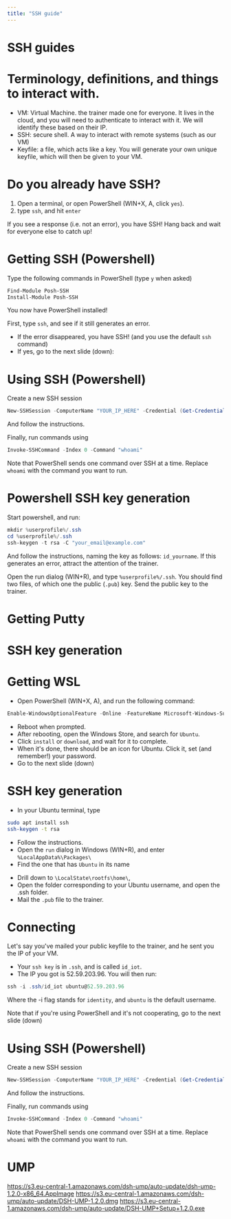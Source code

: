 ```yaml
---
title: "SSH guide"
---
```

<!-- .slide: data-background="./images/kpn-intro-bg-md.jpg" -->
# SSH guides

<!--s-->
# Terminology, definitions, and things to interact with.
- VM: Virtual Machine. the trainer made one for everyone. It lives in the cloud, and you will need to authenticate to interact with it. We will identify these based on their IP.
- SSH: secure shell. A way to interact with remote systems (such as our VM)
- Keyfile: a file, which acts like a key. You will generate your own unique keyfile, which will then be given to your VM.

<!--s-->
# Do you already have SSH?
1. Open a terminal, or open PowerShell (WIN+X, A, click `yes`).
2. type `ssh`, and hit `enter`

If you see a response (i.e. not an error), you have SSH!
Hang back and wait for everyone else to catch up!

<!-- Hang back and let the plebians deal with the horror of installing basic software. -->

<!--s-->
# Getting SSH (Powershell) 

Type the following commands in PowerShell (type `y` when asked)
```powershell
Find-Module Posh-SSH
Install-Module Posh-SSH
```
You now have PowerShell installed!

First, type `ssh`, and see if it still generates an error. 
- If the error disappeared, you have SSH! (and you use the default `ssh` command)
- If yes, go to the next slide (down):

<!--v-->
# Using SSH (Powershell) 
Create a new SSH session
```powershell
New-SSHSession -ComputerName "YOUR_IP_HERE" -Credential (Get-Credential)
```
And follow the instructions.

Finally, run commands using 
```powershell
Invoke-SSHCommand -Index 0 -Command "whoami"
```
Note that PowerShell sends one command over SSH at a time. Replace `whoami` with the command you want to run.

<!-- ALT:
Enter-PSSession -HostName UserA@LinuxServer02:22 -KeyFilePath c:\<path>\userAKey_rsa
Enter-PSSession -HostName UserA@LinuxServer01 -->
<!--v-->

# Powershell SSH key generation

Start powershell, and run:
```powershell
mkdir %userprofile%/.ssh
cd %userprofile%/.ssh
ssh-keygen -t rsa -C "your_email@example.com"
```
And follow the instructions, naming the key as follows: `id_yourname`. If this generates an error, attract the attention of the trainer.

Open the run dialog (WIN+R), and type `%userprofile%/.ssh`. You should find two files, of which one  the public (`.pub`) key. Send the public key to the trainer.


<!--s-->
# Getting Putty

<!--v-->
# SSH key generation

<!--s-->
# Getting WSL

- Open PowerShell (WIN+X, A), and run the following command:
```powershell
Enable-WindowsOptionalFeature -Online -FeatureName Microsoft-Windows-Subsystem-Linux
```
<!-- - This simple command tells Windows to go and collect the Windows Subsystem for Linux, without you needing to go through all the menu's and clickyboxes. -->
- Reboot when prompted.
- After rebooting, open the Windows Store, and search for `Ubuntu`.
- Click `install` or `download`, and wait for it to complete.
- When it's done, there should be an icon for Ubuntu. Click it, set (and remember!) your password.
- Go to the next slide (down)

<!--v-->
# SSH key generation
- In your Ubuntu terminal, type 
```bash
sudo apt install ssh
ssh-keygen -t rsa
```
- Follow the instructions. 
- Open the `run` dialog in Windows (WIN+R), and enter
`%LocalAppData%\Packages\`
- Find the one that has `Ubuntu` in its name 
<!-- (CanonicalGroupLimited.Ubuntu18.04onWindows_79rhkp1fndgsc) -->
- Drill down to `\LocalState\rootfs\home\`, 
- Open the folder corresponding to your Ubuntu username, and open the .ssh folder. 
- Mail the `.pub` file to the trainer.

<!--s-->
# Connecting
Let's say you've mailed your public keyfile to the trainer, and he sent you the IP of your VM.
- Your `ssh key` is in `.ssh`, and is called `id_iot`.
- The IP you got is 52.59.203.96.
You will then run:
```powershell
ssh -i .ssh/id_iot ubuntu@52.59.203.96
```
Where the -i flag stands for `identity`, and `ubuntu` is the default username.

Note that if you're using PowerShell and it's not cooperating, go to the next slide (down)
<!--v-->
# Using SSH (Powershell) 
Create a new SSH session
```powershell
New-SSHSession -ComputerName "YOUR_IP_HERE" -Credential (Get-Credential)
```
And follow the instructions.

Finally, run commands using 
```powershell
Invoke-SSHCommand -Index 0 -Command "whoami"
```
Note that PowerShell sends one command over SSH at a time. Replace `whoami` with the command you want to run.

<!-- ALT:
Enter-PSSession -HostName UserA@LinuxServer02:22 -KeyFilePath c:\<path>\userAKey_rsa
Enter-PSSession -HostName UserA@LinuxServer01 -->

<!--s-->
# UMP

https://s3.eu-central-1.amazonaws.com/dsh-ump/auto-update/dsh-ump-1.2.0-x86_64.AppImage
https://s3.eu-central-1.amazonaws.com/dsh-ump/auto-update/DSH-UMP-1.2.0.dmg
https://s3.eu-central-1.amazonaws.com/dsh-ump/auto-update/DSH-UMP+Setup+1.2.0.exe